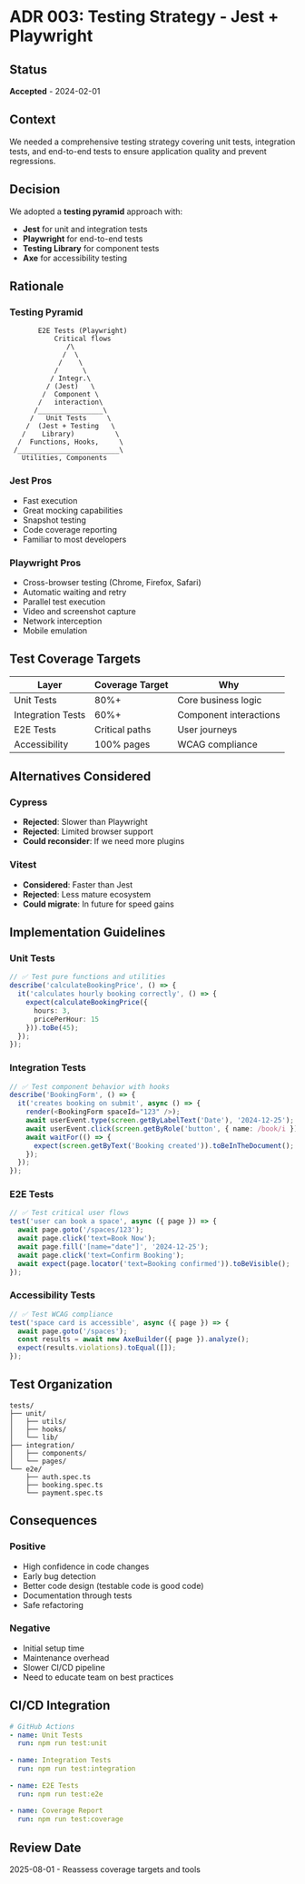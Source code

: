 # ADR 003: Testing Strategy - Jest + Playwright

## Status
**Accepted** - 2024-02-01

## Context
We needed a comprehensive testing strategy covering unit tests, integration tests, and end-to-end tests to ensure application quality and prevent regressions.

## Decision
We adopted a **testing pyramid** approach with:
- **Jest** for unit and integration tests
- **Playwright** for end-to-end tests
- **Testing Library** for component tests
- **Axe** for accessibility testing

## Rationale

### Testing Pyramid
```
       E2E Tests (Playwright)
           Critical flows
              /\
             /  \
            /    \
           /      \
          / Integr.\
         / (Jest)   \
        /  Component \
       /   interaction\
      /________________\
     /   Unit Tests     \
    /  (Jest + Testing   \
   /    Library)          \
  /  Functions, Hooks,     \
 /_________________________\
   Utilities, Components
```

### Jest Pros
- Fast execution
- Great mocking capabilities
- Snapshot testing
- Code coverage reporting
- Familiar to most developers

### Playwright Pros
- Cross-browser testing (Chrome, Firefox, Safari)
- Automatic waiting and retry
- Parallel test execution
- Video and screenshot capture
- Network interception
- Mobile emulation

## Test Coverage Targets

| Layer | Coverage Target | Why |
|-------|----------------|-----|
| Unit Tests | 80%+ | Core business logic |
| Integration Tests | 60%+ | Component interactions |
| E2E Tests | Critical paths | User journeys |
| Accessibility | 100% pages | WCAG compliance |

## Alternatives Considered

### Cypress
- **Rejected**: Slower than Playwright
- **Rejected**: Limited browser support
- **Could reconsider**: If we need more plugins

### Vitest
- **Considered**: Faster than Jest
- **Rejected**: Less mature ecosystem
- **Could migrate**: In future for speed gains

## Implementation Guidelines

### Unit Tests
```typescript
// ✅ Test pure functions and utilities
describe('calculateBookingPrice', () => {
  it('calculates hourly booking correctly', () => {
    expect(calculateBookingPrice({
      hours: 3,
      pricePerHour: 15
    })).toBe(45);
  });
});
```

### Integration Tests
```typescript
// ✅ Test component behavior with hooks
describe('BookingForm', () => {
  it('creates booking on submit', async () => {
    render(<BookingForm spaceId="123" />);
    await userEvent.type(screen.getByLabelText('Date'), '2024-12-25');
    await userEvent.click(screen.getByRole('button', { name: /book/i }));
    await waitFor(() => {
      expect(screen.getByText('Booking created')).toBeInTheDocument();
    });
  });
});
```

### E2E Tests
```typescript
// ✅ Test critical user flows
test('user can book a space', async ({ page }) => {
  await page.goto('/spaces/123');
  await page.click('text=Book Now');
  await page.fill('[name="date"]', '2024-12-25');
  await page.click('text=Confirm Booking');
  await expect(page.locator('text=Booking confirmed')).toBeVisible();
});
```

### Accessibility Tests
```typescript
// ✅ Test WCAG compliance
test('space card is accessible', async ({ page }) => {
  await page.goto('/spaces');
  const results = await new AxeBuilder({ page }).analyze();
  expect(results.violations).toEqual([]);
});
```

## Test Organization

```
tests/
├── unit/
│   ├── utils/
│   ├── hooks/
│   └── lib/
├── integration/
│   ├── components/
│   └── pages/
└── e2e/
    ├── auth.spec.ts
    ├── booking.spec.ts
    └── payment.spec.ts
```

## Consequences

### Positive
- High confidence in code changes
- Early bug detection
- Better code design (testable code is good code)
- Documentation through tests
- Safe refactoring

### Negative
- Initial setup time
- Maintenance overhead
- Slower CI/CD pipeline
- Need to educate team on best practices

## CI/CD Integration

```yaml
# GitHub Actions
- name: Unit Tests
  run: npm run test:unit
  
- name: Integration Tests
  run: npm run test:integration
  
- name: E2E Tests
  run: npm run test:e2e
  
- name: Coverage Report
  run: npm run test:coverage
```

## Review Date
2025-08-01 - Reassess coverage targets and tools
